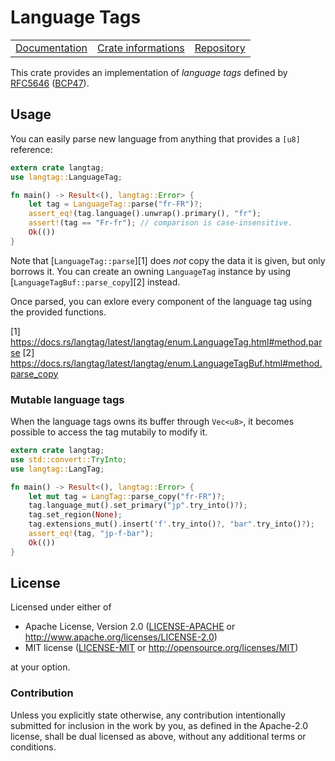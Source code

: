 # Language Tags

<table><tr>
	<td><a href="https://docs.rs/langtag">Documentation</a></td>
	<td><a href="https://crates.io/crates/langtag">Crate informations</a></td>
	<td><a href="https://github.com/timothee-haudebourg/langtag">Repository</a></td>
</tr></table>

This crate provides an implementation of *language tags* defined by
[RFC5646](https://tools.ietf.org/html/rfc5646) ([BCP47](https://tools.ietf.org/html/bcp47)).

## Usage

You can easily parse new language from anything that provides a `[u8]` reference:
```rust
extern crate langtag;
use langtag::LanguageTag;

fn main() -> Result<(), langtag::Error> {
	let tag = LanguageTag::parse("fr-FR")?;
	assert_eq!(tag.language().unwrap().primary(), "fr");
	assert!(tag == "Fr-fr"); // comparison is case-insensitive.
	Ok(())
}
```

Note that [`LanguageTag::parse`][1] does *not* copy the data it is given,
but only borrows it.
You can create an owning `LanguageTag` instance by using
[`LanguageTagBuf::parse_copy`][2] instead.

Once parsed, you can exlore every component of the language tag using the provided functions.

[1] https://docs.rs/langtag/latest/langtag/enum.LanguageTag.html#method.parse
[2] https://docs.rs/langtag/latest/langtag/enum.LanguageTagBuf.html#method.parse_copy

### Mutable language tags

When the language tags owns its buffer through `Vec<u8>`,
it becomes possible to access the tag mutabily to modify it.
```rust
extern crate langtag;
use std::convert::TryInto;
use langtag::LangTag;

fn main() -> Result<(), langtag::Error> {
	let mut tag = LangTag::parse_copy("fr-FR")?;
	tag.language_mut().set_primary("jp".try_into()?);
	tag.set_region(None);
	tag.extensions_mut().insert('f'.try_into()?, "bar".try_into()?);
	assert_eq!(tag, "jp-f-bar");
	Ok(())
}
```

## License

Licensed under either of

 * Apache License, Version 2.0 ([LICENSE-APACHE](LICENSE-APACHE) or http://www.apache.org/licenses/LICENSE-2.0)
 * MIT license ([LICENSE-MIT](LICENSE-MIT) or http://opensource.org/licenses/MIT)

at your option.

### Contribution

Unless you explicitly state otherwise, any contribution intentionally submitted
for inclusion in the work by you, as defined in the Apache-2.0 license, shall be dual licensed as above, without any
additional terms or conditions.
